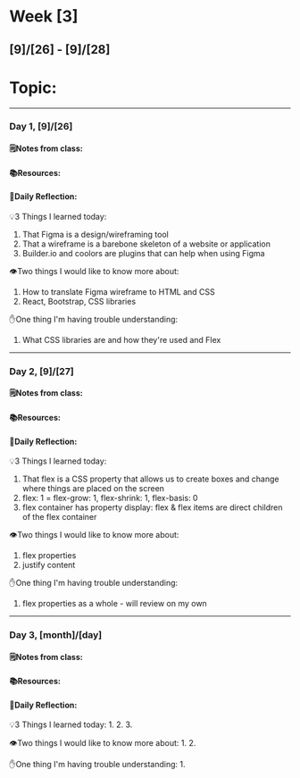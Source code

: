 # Week [3]
## [9]/[26] - [9]/[28]

# Topic:

___

### Day 1, [9]/[26]

#### 🗒️Notes from class:

#### 📚Resources:


#### 💭Daily Reflection:

💡3 Things I learned today:
1. That Figma is a design/wireframing tool
2. That a wireframe is a barebone skeleton of a website or application
3. Builder.io and coolors are plugins that can help when using Figma

👁️Two things I would like to know more about:
1. How to translate Figma wireframe to HTML and CSS
2. React, Bootstrap, CSS libraries

✋One thing I'm having trouble understanding:
1. What CSS libraries are and how they're used and Flex


___

### Day 2, [9]/[27] 

#### 🗒️Notes from class:

#### 📚Resources:


#### 💭Daily Reflection:

💡3 Things I learned today:
1. That flex is a CSS property that allows us to create boxes and change where things are placed on the screen
2. flex: 1 = flex-grow: 1, flex-shrink: 1, flex-basis: 0
3. flex container has property display: flex & flex items are direct children of the flex container

👁️Two things I would like to know more about:
1. flex properties
2. justify content

✋One thing I'm having trouble understanding:
1. flex properties as a whole - will review on my own

___

### Day 3, [month]/[day]
#### 🗒️Notes from class:

#### 📚Resources:


#### 💭Daily Reflection:

💡3 Things I learned today:
1. 
2. 
3. 

👁️Two things I would like to know more about:
1. 
2. 

✋One thing I'm having trouble understanding:
1. 
 

